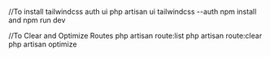 //To install tailwindcss auth ui
php artisan ui tailwindcss --auth
npm install and npm run dev

//To Clear and Optimize Routes
php artisan route:list
php artisan route:clear
php artisan optimize